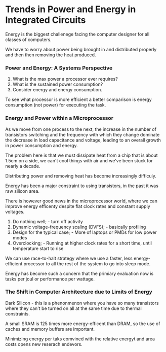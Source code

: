 # Trends in Power and Energy in Integrated Circuits 

Energy is the biggest challenege facing the computer designer for all classes of computers. 

We have to worry about power being brought in and distributed properly and then then removing the heat produced. 

### Power and Energy: A Systems Perspective 

1) What is the max power a processor ever requires? 
2) What is the sustained power consumption? 
3) Consider energy and energy consumption.

To see what processor is more efficient a better comparison is energy consumption (not power) for executing the task. 

### Energy and Power within a Microprocessor

As we move from one process to the next, the increase in the number of transistors switching and the frequency with which they change dominate the decrease in load capacitance and voltage, leading to an overall growth in power consumption and energy. 

The problem here is that we must dissipate heat from a chip that is about 1.5cm on a side, we can't cool things with air and we've been stuck for nearly a decade. 

Distributing power and removing heat has become increasingly difficuly. 

Energy has been a major constraint to using transistors, in the past it was raw silicon area. 

There is however good news in the microprocessor world, where we can improve energy efficenty despite flat clock rates and constant supply voltages. 

1) Do nothing well; - turn off activity
2) Dynamic voltage-frequency scaling (DVFS); - basically profiling 
3) Design for the typical case; - More of laptops or PMDs for low power modes 
4) Overclocking; - Running at higher clock rates for a short time, until temperature start to rise

We can use race-to-halt strategy where we use a faster, less energy-efficient processor to all the rest of the system to go into sleep mode. 

Energy has become such a concern that the primiary evaluation now is tasks per joul or performance per wattage. 

### The Shift in Computer Architecture due to Limits of Energy 

Dark Silicon - this is a phenonmenon where you have so many transistors where they can't be turned on all at the same time due to thermal constraints. 

A small SRAM is 125 times more energy-efficent than DRAM, so the use of caches and memory buffers are important. 

Minimizing energy per taks comvined with the relative energyt and area costs opens new reserach endevors.

